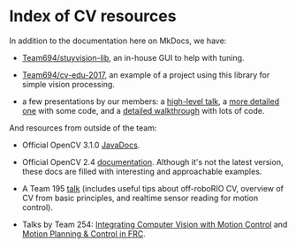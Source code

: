 # Index of CV resources

In addition to the documentation here on MkDocs, we have:

- [Team694/stuyvision-lib](https://github.com/Team694/stuyvision-lib),
  an in-house GUI to help with tuning.

- [Team694/cv-edu-2017](https://github.com/Team694/cv-edu-2017), an example
  of a project using this library for simple vision processing.

- a few presentations by our members:
a [high-level talk](https://docs.google.com/a/stuypulse.com/presentation/d/1KvPWpPO9rFjTZ3nKJy4rmbvxRiOo2EwrciE0fggv8xM/edit?usp=sharing),
a [more detailed one](https://docs.google.com/presentation/d/1ypONXF9mDQCF5lwWJmh5qIlvkGRBtAW8zupJt7juPxQ/edit?usp=sharing) with some code, and
a [detailed walkthrough](https://docs.google.com/presentation/d/1-cAMxt7CmLMxYLiy3ehwWjKNabUQSgUoh-1C9Oaaq1g/edit?usp=sharing) with lots of code.

And resources from outside of the team:

- Official OpenCV 3.1.0 [JavaDocs](http://docs.opencv.org/java/3.1.0/).

- Official OpenCV 2.4 [documentation](http://docs.opencv.org/2.4/index.html).
  Although it's not the latest version, these docs are filled with interesting
  and approachable examples.

- A Team 195 [talk](https://youtu.be/bsuZq1mvwio) (includes useful tips about
  off-roboRIO CV, overview of CV from basic principles, and realtime
  sensor reading for motion control).

- Talks by Team 254: [Integrating Computer Vision with Motion Control](https://www.team254.com/documents/vision-control/)
  and [Motion Planning & Control in FRC](https://youtu.be/8319J1BEHwM).

